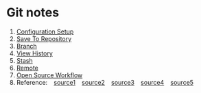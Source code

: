 Git notes
============

1. [Configuration Setup](https://github.com/danniefairy/Git_note/blob/master/description/Configuration_Setup.md)
2. [Save To Repository](https://github.com/danniefairy/Git_note/blob/master/description/Save_To_Repository.md)
3. [Branch](https://github.com/danniefairy/Git_note/blob/master/description/Branch.md)
4. [View History](https://github.com/danniefairy/Git_note/blob/master/description/View_History.md)
5. [Stash](https://github.com/danniefairy/Git_note/blob/master/description/Stash.md)
6. [Remote](https://github.com/danniefairy/Git_note/blob/master/description/Remote.md)
7. [Open Source Workflow](https://github.com/danniefairy/Git_note/blob/master/description/Open_Source_Workflow.md)
8. Reference:
&ensp; [source1](https://www.youtube.com/watch?v=qUfT-4bNtwY&index=5&list=PLlyOkSAh6TwcvJQ1UtvkSwhZWCaM_S07d)
&ensp; [source2](https://www.youtube.com/watch?v=mENDYhfxH-o)
&ensp; [source3](https://github.com/geeeeeeeeek/git-recipes/tree/8268e297f6efbf680c2b4104675c4b49dad29971)
&ensp; [source4](https://hackernoon.com/git-merge-vs-rebase-whats-the-diff-76413c117333)
&ensp; [source5](https://www.youtube.com/watch?v=KLEDKgMmbBI)